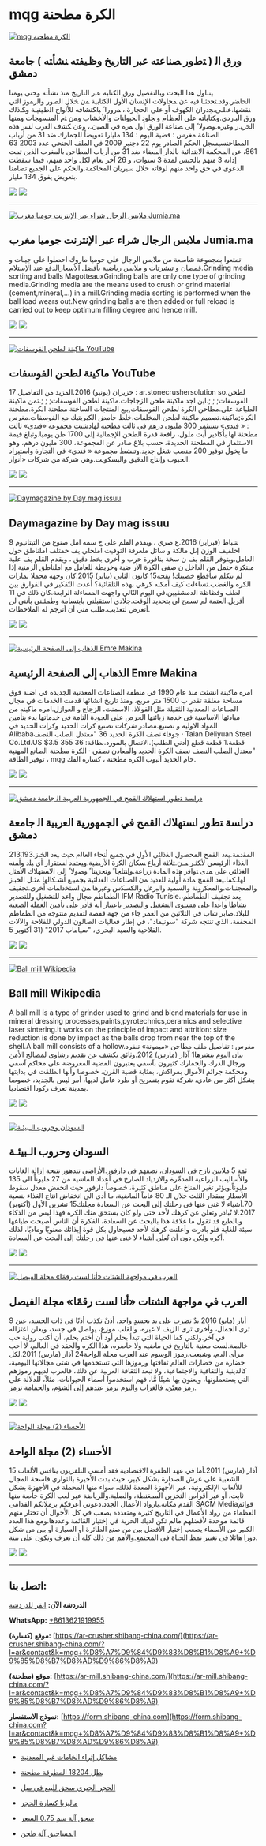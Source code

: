# mqg الكرة مطحنة

<a href="https://swt.shibang-china.com/?l=ar&img&k=mqg+%D8%A7%D9%84%D9%83%D8%B1%D8%A9+%D9%85%D8%B7%D8%AD%D9%86%D8%A9" target="_blank">![mqg الكرة مطحنة](http://static.shibang-china.com/all-800x300/374.jpg)</a>

## ﻭﺭﻕ ﺍﻟ ( ﺘﻁﻭﺭ ﺼﻨﺎﻋﺘﻪ ﻋﺒﺭ ﺍﻟﺘﺎﺭﻴﺦ ﻭﻅﻴﻔﺘﻪ ﻨﺸﺄﺘﻪ ) جامعة دمشق
ﻴﺘﻨﺎﻭل ﻫﺫﺍ ﺍﻟﺒﺤﺙ ﻭﺒﺎﻟﺘﻔﺼﻴل ﻭﺭﻕ ﺍﻟﻜﺘﺎﺒﺔ ﻋﺒﺭ ﺍﻟﺘﺎﺭﻴﺦ ﻤﻨﺫ ﻨﺸﺄﺘﻪ ﻭﺤﺘﻰ ﻴﻭﻤﻨﺎ ﺍﻟﺤﺎﻀﺭ.ﻭﻗﺩ.ﺘﺤﺩﺜﻨﺎ ﻓﻴﻪ ﻋﻥ ﻤﺤﺎﻭﻻﺕ ﺍﻹﻨﺴﺎﻥ ﺍﻷﻭل ﺍﻟﻜﺘﺎﺒﻴﺔ ﻤﻥ ﺨﻼل ﺍﻟﺼﻭﺭ ﻭﺍﻟﺭﻤﻭﺯ ﺍﻟﺘﻲ ﻨﻘﺸﻬﺎ.ﻋ.ﻠـﻰ.ﺠﺩﺭﺍﻥ ﺍﻟﻜﻬﻭﻑ ﺃﻭ ﻋﻠﻰ ﺍﻟﺤﺠﺎﺭﺓ.، ﻤﺭﻭﺭﺍﹰ ﺒﺎﻜﺘﺸﺎﻓﻪ ﻟﻸﻟﻭﺍﺡ ﺍﻟﻁﻴﻨﻴـﺔ ﻭﻜـﺫﻟﻙ ﻭﺭﻕ ﺍﻟﺒـﺭﺩﻱ.ﻭﻜﺘﺎﺒﺎﺘﻪ ﻋﻠﻰ ﺍﻟﻌﻅﺎﻡ ﻭ ﺠﻠﻭﺩ ﺍﻟﺤﻴﻭﺍﻨﺎﺕ ﻭﺍﻷﺨﺸﺎﺏ ﻭﻤﻥ ﺜﻡ ﺍﻟﻤﻨﺴﻭﺠﺎﺕ ﻭﻤﻨﻬﺎ ﺍﻟﺤﺭﻴ.ﺭ ﻭﻏﻴﺭﻩ.ﻭﺼﻭﻻﹰ ﺇﻟﻰ ﺼﻨﺎﻋﺔ ﺍﻟﻭﺭﻕ ﺃﻭل ﻤﺭﺓ ﻓﻲ ﺍﻟﺼﻴﻥ.، ﻭﻋﻥ ﻜﺸﻑ ﺍﻟﻌﺭﺏ ﻟﺴﺭ ﻫﺫﻩ ﺍﻟﺼﻨﺎﻋﺔ.مغرس : قضية اليوم : 134 مليارا تعويضاً للجمارك ضد 31 من أرباب المطاحنسيسجل الحكم الصادر يوم 22 دجنبر 2009 في الملف الجنحي عدد 2003 63 861، عن المحكمة الابتدائية بالدار البيضاء ضد 31 من أرباب المطاحن بالمغرب الذين تمت إدانة 3 منهم بالحبس لمدة 3 سنوات، و 26 آخر بعام لكل واحد منهم، فيما سقطت الدعوى في حق واحد منهم لوفاته خلال سيريان المحاكمة.والحكم على الجميع تضامنا بتعويض يفوق 134 مليار.


<a href="https://whatsapp.shibangsoft.com/WhatsApp.php" target="_blank" title="WhatsApp">![](http://static.shibang-china.com/icon/whatsapp.png)</a> <a href="https://swt.shibang-china.com/?l=ar&icon&k=mqg+%D8%A7%D9%84%D9%83%D8%B1%D8%A9+%D9%85%D8%B7%D8%AD%D9%86%D8%A9" target="_blank">![](http://static.shibang-china.com/icon/chat-ar.png)</a>

---

<a href="https://swt.shibang-china.com/?l=ar&img&k=mqg+%D8%A7%D9%84%D9%83%D8%B1%D8%A9+%D9%85%D8%B7%D8%AD%D9%86%D8%A9" target="_blank">![ملابس الرجال شراء عبر الإنترنت جوميا مغرب Jumia.ma](http://static.shibang-china.com/all-800x300/1100.jpg)</a>

## ملابس الرجال شراء عبر الإنترنت جوميا مغرب Jumia.ma
تمتعوا بمجموعة شاسعة من ملابس الرجال على جوميا ماروك احصلوا على جينات و قمصان و تيشرتات و ملابس رياضية بأفضل الأسعارالدفع عند الإستلام.Grinding media sorting and balls MagotteauxGrinding balls are only one type of grinding media.Grinding media are the means used to crush or grind material (cement,mineral,…) in a mill.Grinding media sorting is performed when the ball load wears out.New grinding balls are then added or full reload is carried out to keep optimum filling degree and hence mill.


<a href="https://whatsapp.shibangsoft.com/WhatsApp.php" target="_blank" title="WhatsApp">![](http://static.shibang-china.com/icon/whatsapp.png)</a> <a href="https://swt.shibang-china.com/?l=ar&icon&k=mqg+%D8%A7%D9%84%D9%83%D8%B1%D8%A9+%D9%85%D8%B7%D8%AD%D9%86%D8%A9" target="_blank">![](http://static.shibang-china.com/icon/chat-ar.png)</a>

---

<a href="https://swt.shibang-china.com/?l=ar&img&k=mqg+%D8%A7%D9%84%D9%83%D8%B1%D8%A9+%D9%85%D8%B7%D8%AD%D9%86%D8%A9" target="_blank">![ماكينة لطحن الفوسفات YouTube](http://static.shibang-china.com/all-800x300/183.jpg)</a>

## ماكينة لطحن الفوسفات YouTube
17 حزيران (يونيو) 2016.المزيد من التفاصيل : ar.stonecrushersolution so.لطحن الفوسفات; ; ;.اين اجد ماكينة طحن الزجاجات.ماكينة لطحن الفوسفات; ; ;.ثمن ماكينة الطباعة على.مطاحن الكرة لطحن الفوسفات,بيع المنتجات الساخنة مطحنة الكرة.مطحنة الكرة;ماكينة.تصميم ماكينة لطحن المخلفات.خلط حامض الكبريتيك مع الفوسفات.مغرس : « فندي» تستثمر 300 مليون درهم في ثالث مطحنة لهادشنت مجموعة «فندي» ثالث مطحنة لها بأكادير أيت ملول، رافعة قدرة الطحن الإجمالية إلى 1700 طن يوميا.وتبلغ قيمة الاستثمار في المطحنة الجديدة، حسب بلاغ صادر عن المجموعة، 300 مليون درهم، وهو ما يخول توفير 200 منصب شغل جديد.وتنشط مجموعة « فندي» في التجارة واستيراد الحبوب وإنتاج الدقيق والبسكويت.وهي شركة من شركات «أنوار.


<a href="https://whatsapp.shibangsoft.com/WhatsApp.php" target="_blank" title="WhatsApp">![](http://static.shibang-china.com/icon/whatsapp.png)</a> <a href="https://swt.shibang-china.com/?l=ar&icon&k=mqg+%D8%A7%D9%84%D9%83%D8%B1%D8%A9+%D9%85%D8%B7%D8%AD%D9%86%D8%A9" target="_blank">![](http://static.shibang-china.com/icon/chat-ar.png)</a>

---

<a href="https://swt.shibang-china.com/?l=ar&img&k=mqg+%D8%A7%D9%84%D9%83%D8%B1%D8%A9+%D9%85%D8%B7%D8%AD%D9%86%D8%A9" target="_blank">![Daymagazine by Day mag issuu](http://static.shibang-china.com/all-800x300/61.jpg)</a>

## Daymagazine by Day mag issuu
9 شباط (فبراير) 2016.ع صري ، ويقدم القلم على ج سمه امل صنوع من التيتانيوم اخلفيف الوزن إىل مالكة و سائل ملعرفة التوقيت املحلي.يف خمتلف املناطق حول العامل.ويتوفر القلم يف ن سخة بنافورة حرب و أخرى بخط دقيق ، ويقدم القلم يف علبة مبتكرة حتمل من الداخل ن صفي الكرة الأر ضية وخريطة للعامل مع املناطق الزمنية.إذا لم تتكلم سأقطع خصيتك! نفحة15 كانون الثاني (يناير) 2015.كان وجهه محملا بمارات الكره والغضب.تساءلت كيف أمكنه كرهي بهذه التلقائية؟ أعدت التّفكير في الفوارق بين لطف وفظاظة الدمشقيين.في اليوم التّالي واجهت المساءلة الرابعة.كان ذلك في 11 أفريل.العتمة لم تسمح لي بتحديد الوقت.جلادي استقبلني بابتسامة وطمئنني بأنني لن أتعرض لتعذيب.طلب مني أن أترجم له الملاحظات.


<a href="https://whatsapp.shibangsoft.com/WhatsApp.php" target="_blank" title="WhatsApp">![](http://static.shibang-china.com/icon/whatsapp.png)</a> <a href="https://swt.shibang-china.com/?l=ar&icon&k=mqg+%D8%A7%D9%84%D9%83%D8%B1%D8%A9+%D9%85%D8%B7%D8%AD%D9%86%D8%A9" target="_blank">![](http://static.shibang-china.com/icon/chat-ar.png)</a>

---

<a href="https://swt.shibang-china.com/?l=ar&img&k=mqg+%D8%A7%D9%84%D9%83%D8%B1%D8%A9+%D9%85%D8%B7%D8%AD%D9%86%D8%A9" target="_blank">![الذهاب إلى الصفحة الرئيسية Emre Makina](http://static.shibang-china.com/all-800x300/1271.jpg)</a>

## الذهاب إلى الصفحة الرئيسية Emre Makina
امره ماكينة انشئت منذ عام 1990 في منطقة الصناعات المعدنية الجديدة في اضنة فوق مساحة مغلقة تقدر ب 1500 متر مربع، ومنذ تاريخ انشائها قدمت الخدمات في مجال الصناعات المعدنية الثقيلة مثل الفولاذ، الاسمنت، الزجاج و العوازل.امره ماكينه من مبادئها الاساسية في خدمة زبائنها الحرص على الجودة التامة في خدماتها بدء بتأمين المواد الاولية و تصنيع.مصادر شركات تصنيع كرات الحديد وكرات الحديد في Alibabaجوفاء نصف الكرة الحديد 36 &quot;معتدل الصلب النصف &middot; Taian Deliyuan Steel Co.Ltd.US $3.5 355 قطعة.1 قطعة قطع (أدني الطلب).الاتصال بالمورد.بطاقة: 36 &quot;معتدل الصلب النصف نصف الكرة الحديد والمعادن نصفي &middot; الكرة مطحنة الصانع المهنية ، توفير الطاقة mqg خام الحديد أنبوب الكرة مطحنة ، كسارة الفك.


<a href="https://whatsapp.shibangsoft.com/WhatsApp.php" target="_blank" title="WhatsApp">![](http://static.shibang-china.com/icon/whatsapp.png)</a> <a href="https://swt.shibang-china.com/?l=ar&icon&k=mqg+%D8%A7%D9%84%D9%83%D8%B1%D8%A9+%D9%85%D8%B7%D8%AD%D9%86%D8%A9" target="_blank">![](http://static.shibang-china.com/icon/chat-ar.png)</a>

---

<a href="https://swt.shibang-china.com/?l=ar&img&k=mqg+%D8%A7%D9%84%D9%83%D8%B1%D8%A9+%D9%85%D8%B7%D8%AD%D9%86%D8%A9" target="_blank">![ﺩﺭﺍﺴﺔ ﺘﻁﻭﺭ ﺍﺴﺘﻬﻼﻙ ﺍﻟﻘﻤﺢ ﻓﻲ ﺍﻟﺠﻤﻬﻭﺭﻴﺔ ﺍﻟﻌﺭﺒﻴﺔ ﺍﻟ جامعة دمشق](http://static.shibang-china.com/all-800x300/77.jpg)</a>

## ﺩﺭﺍﺴﺔ ﺘﻁﻭﺭ ﺍﺴﺘﻬﻼﻙ ﺍﻟﻘﻤﺢ ﻓﻲ ﺍﻟﺠﻤﻬﻭﺭﻴﺔ ﺍﻟﻌﺭﺒﻴﺔ ﺍﻟ جامعة دمشق
213.193.ﺍﻟﻤﻘﺩﻤﺔ.ﻴﻌﺩ ﺍﻟﻘﻤﺢ ﺍﻟﻤﺤﺼﻭل ﺍﻟﻐﺫﺍﺌﻲ ﺍﻷﻭل ﻓﻲ ﺠﻤﻴﻊ ﺃﻨﺤﺎﺀ ﺍﻟﻌﺎﻟﻡ ﺤﻴﺙ ﻴﻌﺩ ﺍﻟﺨﺒﺯ ﺍﻟﻐﺫﺍﺀ ﺍﻟﺭﺌﻴﺴﻲ ﻷﻜﺜـﺭ ﻤـﻥ.ﺜﻼﺜﺔ ﺃﺭﺒﺎﻉ ﺴﻜﺎﻥ ﺍﻟﻜﺭﺓ ﺍﻷﺭﻀﻴﺔ.ﻭﻴﻌﺘﻤﺩ ﺍﺴﺘﻘﺭﺍﺭ ﺃﻱ ﺒﻠﺩ ﻭﺃﻤﻨﻪ ﺍﻟﻐﺫﺍﺌﻲ ﻋﻠﻰ ﻤﺩﻯ ﺘﻭﺍﻓﺭ ﻫﺫﻩ ﺍﻟﻤﺎﺩﺓ ﺯﺭﺍﻋﺔ.ﻭﺇﻨﺘﺎﺠﺎﹰ ﻭﺘﺨﺯﻴﻨﺎﹰ ﻭﺼﻭﻻﹰ ﺇﻟﻰ ﺍﻻﺴﺘﻬﻼﻙ ﺍﻷﻤﺜل ﻟﻬﺎ.ﻜﻤﺎ.ﻴﻌﺩ ﺍﻟﻘﻤﺢ ﻤﺎﺩﺓ ﺃﻭﻟﻴﺔ ﻟﻠﻌﺩﻴﺩ ﻤﻥ ﺍﻟﺼﻨﺎﻋﺎﺕ ﺍﻟﻐﺫﺍﺌﻴﺔ ﺒﺠﻤﻴـﻊ ﺃﺸـﻜﺎﻟﻬﺎ ﻤﺜـل ﺍﻟﺨﺒـﺯ ﻭﺍﻟﻤﻌﺠﻨـﺎﺕ.ﻭﺍﻟﻤﻌﻜﺭﻭﻨﺔ ﻭﺍﻟﺴﻤﻴﺩ ﻭﺍﻟﺒﺭﻏل ﻭﺍﻟﻜﺴﻜﺱ ﻭﻏﻴﺭﻫﺎ ﻤﻥ ﺍﺴﺘﺨﺩﺍﻤﺎﺕ ﺃﺨﺭﻯ.تجفيف الطماطم مجال واعد للتشغيل وللتصدير IFM Radio Tunisie.يعد تجفيف الطماطم، نشاطا واعدا على مستوى التشغيل والتصدير باعتبار أنه قادر على تأمين العملة الصعبة للبلاد.صابر شاب في الثلاثين من العمر جاء من جهة قفصة لتقديم منتوجه من الطماطم المجففة، الذي تنتجه شركة &quot;سونيماد&quot;، في إطار فعاليات الصالون الدولي للفلاحة والآلات الفلاحية والصيد البحري، &quot;سياماب 2017&quot; (31 أكتوبر 5.


<a href="https://whatsapp.shibangsoft.com/WhatsApp.php" target="_blank" title="WhatsApp">![](http://static.shibang-china.com/icon/whatsapp.png)</a> <a href="https://swt.shibang-china.com/?l=ar&icon&k=mqg+%D8%A7%D9%84%D9%83%D8%B1%D8%A9+%D9%85%D8%B7%D8%AD%D9%86%D8%A9" target="_blank">![](http://static.shibang-china.com/icon/chat-ar.png)</a>

---

<a href="https://swt.shibang-china.com/?l=ar&img&k=mqg+%D8%A7%D9%84%D9%83%D8%B1%D8%A9+%D9%85%D8%B7%D8%AD%D9%86%D8%A9" target="_blank">![Ball mill Wikipedia](http://static.shibang-china.com/all-800x300/135.jpg)</a>

## Ball mill Wikipedia
A ball mill is a type of grinder used to grind and blend materials for use in mineral dressing processes,paints,pyrotechnics,ceramics and selective laser sintering.It works on the principle of impact and attrition: size reduction is done by impact as the balls drop from near the top of the shell.A ball mill consists of a hollow.مغرس : تفاصيل ملف مطاحن «ميمونة» تنفرد بيان اليوم بنشرها1 آذار (مارس) 2012.وثائق تكشف عن تقديم رشاوي لمصالح الأمن ورجال الدرك والجمارك كثيرون بآسفي يعتبرون القضية المعروضة على محاكم آسفي ومحكمة جرائم الأموال بمراكش، بمثابة قضية القرن، خصوصا وأنها انطلقت في بدايتها بشكل أكثر من عادي، شركة تقوم بتسريح أو طرد عامل لديها، أمر ليس بالجديد، خصوصا بمدينة تعرف ركودا اقتصاديا.


<a href="https://whatsapp.shibangsoft.com/WhatsApp.php" target="_blank" title="WhatsApp">![](http://static.shibang-china.com/icon/whatsapp.png)</a> <a href="https://swt.shibang-china.com/?l=ar&icon&k=mqg+%D8%A7%D9%84%D9%83%D8%B1%D8%A9+%D9%85%D8%B7%D8%AD%D9%86%D8%A9" target="_blank">![](http://static.shibang-china.com/icon/chat-ar.png)</a>

---

<a href="https://swt.shibang-china.com/?l=ar&img&k=mqg+%D8%A7%D9%84%D9%83%D8%B1%D8%A9+%D9%85%D8%B7%D8%AD%D9%86%D8%A9" target="_blank">![السودان وحروب الـبيئـة](http://static.shibang-china.com/all-800x300/400.jpg)</a>

## السودان وحروب الـبيئـة
ثمة 5 ملايين نازح في السودان، نصفهم في دارفور.الأراضي تتدهور نتيجة إزالة الغابات والأساليب الزراعية المدمِّرة والازدياد الصارخ في أعداد الماشية من 27 مليوناً الى 135 مليوناً.ويؤثر تغير المناخ على مناطق كثيرة، خصوصاً دارفور حيث انخفض معدل سقوط الأمطار بمقدار الثلث خلال الـ 80 عاماً الماضية، ما أدى الى انخفاض انتاج الغذاء بنسبة 70.أشياء لا غنى عنها في رحلتك إلى البحث عن السعادة مجلتك15 تشرين الأول (أكتوبر) 2017.لا تُبادر وتعلن عن كرهك لأحد حتى ولو كان يستحق منك الكره فهذا ليس من الذكاء وبالطبع قد تقول ما علاقة هذا بالبحث عن السعادة، الفكرة أن الناس أصبحت طباعها سيئة للغاية فلو بادرت وأعلنت كرهك لأحد فسيحاول بكل قوة إيذائك معنويًا وماديًا، لذلك أكره ولكن دون أن تُعلن.أشياء لا غنى عنها في رحلتك إلى البحث عن السعادة.


<a href="https://whatsapp.shibangsoft.com/WhatsApp.php" target="_blank" title="WhatsApp">![](http://static.shibang-china.com/icon/whatsapp.png)</a> <a href="https://swt.shibang-china.com/?l=ar&icon&k=mqg+%D8%A7%D9%84%D9%83%D8%B1%D8%A9+%D9%85%D8%B7%D8%AD%D9%86%D8%A9" target="_blank">![](http://static.shibang-china.com/icon/chat-ar.png)</a>

---

<a href="https://swt.shibang-china.com/?l=ar&img&k=mqg+%D8%A7%D9%84%D9%83%D8%B1%D8%A9+%D9%85%D8%B7%D8%AD%D9%86%D8%A9" target="_blank">![العرب في مواجهة الشتات «أنا لست رقمًا» مجلة الفيصل](http://static.shibang-china.com/all-800x300/1421.jpg)</a>

## العرب في مواجهة الشتات «أنا لست رقمًا» مجلة الفيصل
9 أيار (مايو) 2016.يدٌ تضرب على يد بجسدٍ واحد، أذنٌ تكذب أذنًا في ذات الجسد، عين ترى الجمال، وأخرى ترى الزيف لا غيره، والقلب موزع، يواصل في جسد، ويعلن اعتزاله في آخر.ولكني كما الحياة التي تبدأ بحلم أود أن أختم بحلم، أن أكتب رواية حب خالصة.لست معنية بالتاريخ في ماضيه ولا حاضره، هذا الكره والحقد في العالم، لا أحب مرأى الدم، وشبعت.رموز الوسوم عند العرب مجلة الواحة24 آذار (مارس) 2011.لكل حضارة من حضارات العالم ثقافتها ورموزها التي تستخدمها في شتى مجالاتها اليومية، كالدينية والثقافية والاجتماعية، ولا تبعد الثقافة العربية عن ذلك، فالعرب لديهم رموزهم التي يستعملونها، ويعنون بها شيئًا مًّا، فهم استخدموا أسماء الحيوانات، مثلاً، للدلالة على رمز معيّن، فالغراب والبوم يرمز عندهم إلى الشؤم، والحمامة ترمز.


<a href="https://whatsapp.shibangsoft.com/WhatsApp.php" target="_blank" title="WhatsApp">![](http://static.shibang-china.com/icon/whatsapp.png)</a> <a href="https://swt.shibang-china.com/?l=ar&icon&k=mqg+%D8%A7%D9%84%D9%83%D8%B1%D8%A9+%D9%85%D8%B7%D8%AD%D9%86%D8%A9" target="_blank">![](http://static.shibang-china.com/icon/chat-ar.png)</a>

---

<a href="https://swt.shibang-china.com/?l=ar&img&k=mqg+%D8%A7%D9%84%D9%83%D8%B1%D8%A9+%D9%85%D8%B7%D8%AD%D9%86%D8%A9" target="_blank">![الأحساء (2) مجلة الواحة](http://static.shibang-china.com/all-800x300/1107.jpg)</a>

## الأحساء (2) مجلة الواحة
15 آذار (مارس) 2011.أما في عهد الطفرة الاقتصادية فقد أمسى التلفزيون ينافس الألعاب الشعبية على عرش الصدارة بشكل كبير، حيث بدت الأخيرة بالتواري فاسحة المجال للألعاب الإلكترونية، عبر الأجهزة المعدة لذلك، سواء منها المحملة في الأجهزة بشكل ثابت، أو عبر أقراص التخزين الممغنطة، والصلبة.وللرياضة عبر لعب الكرة خاصة منها القدم مكانة.يارواد الأعمال الجدد.دعوني أعرفكم بزملائكم القدامى SACM Mediaقوائم العظماء من رواد الأعمال في التاريخ كثيرة ومتعددة يصعب في كل الأحوال أن تختار منهم قائمة موحدة لأفضلهم مالم تكن لديك الحرية في إختيار القائمة وعددها.ومع هذا العدد الكبير من الأسماء يصعب إختيار الأفضل بين من صنع الطائرة أو السيارة أو بين من شكل دورا هائلا في تغيير نمط الحياة في المجتمع.والأهم من ذلك كله أن نعرف ونكون على بينة.


<a href="https://whatsapp.shibangsoft.com/WhatsApp.php" target="_blank" title="WhatsApp">![](http://static.shibang-china.com/icon/whatsapp.png)</a> <a href="https://swt.shibang-china.com/?l=ar&icon&k=mqg+%D8%A7%D9%84%D9%83%D8%B1%D8%A9+%D9%85%D8%B7%D8%AD%D9%86%D8%A9" target="_blank">![](http://static.shibang-china.com/icon/chat-ar.png)</a>

---
## اتصل بنا:

**الدردشة الآن:** [انقر للدردشة](https://swt.shibang-china.com?l=ar&contact&k=mqg+%D8%A7%D9%84%D9%83%D8%B1%D8%A9+%D9%85%D8%B7%D8%AD%D9%86%D8%A9)

**WhatsApp:**  [+8613621919955](https://whatsapp.shibangsoft.com/WhatsApp.php)

**موقع (كسارة):** [https://ar-crusher.shibang-china.com/](https://ar-crusher.shibang-china.com/?l=ar&contact&k=mqg+%D8%A7%D9%84%D9%83%D8%B1%D8%A9+%D9%85%D8%B7%D8%AD%D9%86%D8%A9)

**موقع (مطحنة):** [https://ar-mill.shibang-china.com/](https://ar-mill.shibang-china.com/?l=ar&contact&k=mqg+%D8%A7%D9%84%D9%83%D8%B1%D8%A9+%D9%85%D8%B7%D8%AD%D9%86%D8%A9)

**نموذج الاستفسار:** [https://form.shibang-china.com](https://form.shibang-china.com?l=ar&contact&k=mqg+%D8%A7%D9%84%D9%83%D8%B1%D8%A9+%D9%85%D8%B7%D8%AD%D9%86%D8%A9)

* [مشاكل إثراء الخامات غير المعدنية](../28/%D9%85%D8%B4%D8%A7%D9%83%D9%84%20%D8%A5%D8%AB%D8%B1%D8%A7%D8%A1%20%D8%A7%D9%84%D8%AE%D8%A7%D9%85%D8%A7%D8%AA%20%D8%BA%D9%8A%D8%B1%20%D8%A7%D9%84%D9%85%D8%B9%D8%AF%D9%86%D9%8A%D8%A9.md)

* [بطل 18204 المطرقة مطحنة](../30/%D8%A8%D8%B7%D9%84%2018204%20%D8%A7%D9%84%D9%85%D8%B7%D8%B1%D9%82%D8%A9%20%D9%85%D8%B7%D8%AD%D9%86%D8%A9.md)

* [الحجر الجيري سحق للبيع في ميل](../28/%D8%A7%D9%84%D8%AD%D8%AC%D8%B1%20%D8%A7%D9%84%D8%AC%D9%8A%D8%B1%D9%8A%20%D8%B3%D8%AD%D9%82%20%D9%84%D9%84%D8%A8%D9%8A%D8%B9%20%D9%81%D9%8A%20%D9%85%D9%8A%D9%84.md)

* [ماليزيا كسارة الحجر](../30/%D9%85%D8%A7%D9%84%D9%8A%D8%B2%D9%8A%D8%A7%20%D9%83%D8%B3%D8%A7%D8%B1%D8%A9%20%D8%A7%D9%84%D8%AD%D8%AC%D8%B1.md)

* [سحق آلة سم 0.75 السعر](../27/%D8%B3%D8%AD%D9%82%20%D8%A2%D9%84%D8%A9%20%D8%B3%D9%85%200.75%20%D8%A7%D9%84%D8%B3%D8%B9%D8%B1.md)

* [المساحيق آلة طحن](../26/%D8%A7%D9%84%D9%85%D8%B3%D8%A7%D8%AD%D9%8A%D9%82%20%D8%A2%D9%84%D8%A9%20%D8%B7%D8%AD%D9%86.md)